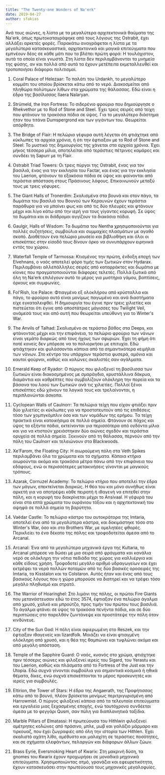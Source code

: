 ```yaml
---
title: "The Twenty-one Wonders of Na'erk"
date: 2019-04-27
author: sfakias
---
```


Ανά τους αιώνες, η λίστα με τα μεγαλύτερα αρχιτεκτονικά θαύματα της Na'erk,
όπως πρωτοκαταγράφηκε από τους λόγιους της Ostrabit, έχει αλλάξει αρκετές
φορές. Παρακάτω αναγράφεται η λίστα με τα μεγαλύτερα κατασκευαστικά,
αρχιτεκτονικά και μαγικά επιτεύγματα που εμπνέουν δέος σε κάθε μάτι που τα
βλέπει πρώτη φορά: Η τουλάχιστον, αυτά τα οποία είναι γνωστά. Στη λίστα δεν
περιλαμβάνονται τα μνημεία της φύσης, αν και πολλά από αυτά τα έχουν μετέπειτα
εκμεταλλευθεί και τροποποιήσει διάφοροι πολιτισμοί.



1) Coral Palace of Helezaar: Το παλάτι του Urdankh, το μεγαλύτερο κομμάτι του
οποίου βρίσκεται κάτω από το νερό. Διακοσμείται από πληθώρα πολύτιμων λίθων
στα χρώματα της θάλασσας. Εδώ είναι η έδρα της βασίλισσας Ilaera Nalaryan.  


2) Strümeld, the Iron Fortress: Το σιδερένιο φρούριο που δημιούργησε ο
Rhekvethor με το Rod of Stone and Steel. Έχει τρεις σειρές από τείχη που
φτάνουν τα τρακόσια πόδια σε ύψος. Για το μεγαλύτερο διάστημα ήταν του τιτάνα
Dumspergrond και των γιγάντων του. Θεωρείται απόρθητο.



3) The Bridge of Flair: Η πελώρια γέφυρα αυτή λέγεται ότι φτιάχτηκε από
κύκλωπες τα αρχαία χρόνια, ή ότι την έφτιαξαν με το Rod of Stone and Steel: Το
μυστικό της δημιουργίας της χάνεται στα αρχαία χρόνια. Έχει μήκος τέσσερα
μίλια, αποτελείται από τεράστιες πέτρινες καμάρες και συνδέει τη Sapurr με τη
Flair.



4) Ostrabit Triad Towers: Οι τρεις πύργοι της Ostrabit, ένας για τον βασιλιά,
ένας για την εκκλησία του Factar, και ένας για την εκκλησία του Laerion,
φτάνουν τα εξακόσια πόδια σε ύψος και φαίνονται από τεράστια απόσταση στους
Πράσινους λόφους. Επικοινωνούν μεταξύ τους με τρεις γέφυρες.



5) The Giant Halls of Tronerdim: Σκαλισμένα στα βουνά και στον πάγο, τα
δωμάτια του βασιλιά του Βουνού των Κεραυνών έχουν τεράστια παράθυρα για να
μπαίνει φως και από τις δύο πλευρές και φτάνουν μέχρι και λίγο κάτω από την
ιερή για τους γίγαντες κορυφή. Σε ύψος τα δωμάτια και οι διάδρομοι αγγίζουν τα
διακόσια πόδια.



6) Gaulgir, Halls of Wisdom: Τα δωμάτια του Nentha χρησιμοποιούνται για πολλές
συζητήσεις, συμβούλια και συμμαχίες πλασμάτων με αγαθό σκοπό. Διαθέτουν ένα
πελώριο μουσείο και βιβλιοθήκη και όλοι οι επισκέπτες στην είσοδό τους δίνουν
όρκο να συνυπάρχουν ειρηνικά εντός του χώρου.



7) Waterfall Temple of Tarmossa: Κτισμένος την πρώτη, ένδοξη εποχή των
Elvehnans, ο ναός αποτελεί φόρο τιμής των ξωτικών στον Hydarax. Περιλαμβάνει
αλλεπάλληλες σειρές από καταρράκτες και δωμάτια με κίονες που
πραγματοποιούνται διάφορες τελετές. Πολλά ξωτικά από όλη τη Na'erk επιλέγουν
αυτό το μέρος για μυστήρια γάμου, βαπτίσεις, όρκους και συμφωνίες.



8) Fol'Rish, Ice Palace: Φτιαγμένο εξ ολοκλήρου από κρύσταλλα και πάγο, το
φρούριο αυτό είναι μονίμως παγωμένο και ανά διαστήματα είχε εγκαταλειφθεί. Η
δημιουργία του έγινε πριν τρεις χιλιετίες και πιστεύεται ότι έγινε από
αποστάτριες μάγισσες του Twilight Veil, ανάμεσά τους και από αυτή που
θεωρείται υπεύθυνη για το Winter's War.  


9) The Anvils of Talhad: Σκαλισμένο σε τεράστιο βάθος στα Deeps, και φτάνοντας
μέχρι και την επιφάνεια, τo πελώριο φρούριο των νάνων είναι γεμάτο διαρκώς από
τους ήχους των σφυριών. Έχει τη φήμη ότι ποτέ κανείς δεν μπόρεσε να το
πολιορκήσει με επιτυχία. Εδώ φτιάχτηκαν και φυλάσσονται κάποια από τα
σημαντικότερα κειμήλια των νάνων. Στο κέντρο του υπάρχουν τεράστια φυσερά,
αμόνια και καυτοί φούρνοι, καθώς και κολώνες σκαλιστές σαν αγάλματα.



10) Emerald Keep of Ryador: Ο πύργος που φιλοξενεί τη βασίλισσα των ξωτικών
είναι διακοσμημένος με σμαράγδια, κρυστάλλινα δάκρυα, διαμάντια και καθρέπτες
που συμβολίζουν ολόκληρη την πορεία και τα βάσανα του λαού των ξωτικών ανά τις
χιλιετίες. Πολλοί ξένοι επισκέπτες εδώ χάνουν τα λογικά τους και τρελαίνονται,
η περιπλανώνται άσκοπα.



11) Cyclopean Walls of Caulnorr: Τα πελώρια τείχη που είχαν φτιάξει πριν δύο
χιλιετίες οι κύκλωπες για να προστατευτούν από τις επιθέσεις τόσο των
χομπγκόμπλιν όσο και των νομάδων της ερήμου. Τα τείχη πρακτικά είναι
κατοικήσιμα σε πολλά σημεία. Φτάνουν σε πάχος και ύψος τα εξήντα πόδια,
εκτείνονται για περισσότερα από ογδόντα μίλια και για να κτιστούν χρειάστηκαν
δύο αιώνες σχεδόν και τεράστια ορυχεία σε πολλά σημεία. Ξεκινούν από τη
θάλασσα, περνούν από την πόλη του Caulnorr και τελειώνουν στα Blackwoods.



12) Xe'Farom, the Floating City: Η αιωρούμενη πόλη στα Veth Spikes
περιλαμβάνει όλα τα χρώματα και τα σχήματα. Κάποια κτήρια αιωρούνται ακόμα και
τρακόσια μέτρα πάνω από την επιφάνεια του εδάφους, ενώ οι περισσότερες
μετακινήσεις γίνονται με μαγικούς τρόπους.



13) Azarak, Cornuzel Academy: To πελώριο κτήριο που αποτελεί την έδρα των
μάγων, επεκτείνεται διαρκώς. Η θέα του και μόνο συνήθως είναι αρκετή για να
αποτρέψει κάθε πειρατή ή ιθαγενή να επιτεθεί στην πόλη, και η κορυφή του
διακρίνεται μέχρι το Ansivaal. Η γέφυρά του είναι στα επτά χρώματα του
ουράνιου τόξου και η αρχιτεκτονική του αψηφά σε πολλά σημεία τη βαρύτητα.



14) Vaëdar Castle: Το πελώριο κάστρο του αυτοκράτορα της Imtaria, αποτελεί ένα
από τα μεγαλύτερα κάστρα, και δοκιμάστηκε τόσο στο Winter's War, όσο και στο
Brothers War, με αμελητέες φθορές. Περικλείει το ένα δέκατο της πόλης και
τροφοδοτείται άμεσα από το Arcanal.



15) Arcanal: Ένα από τα μεγαλύτερα μηχανικά έργα της Kultaria, το Arcanal
μπόρεσε να δώσει με μια σειρά από φράγματα και κανάλια νερό σε ολόκληρη την
νότια πεδιάδα της χώρας για καλλιέργια και κάθε είδους χρήση. Τροφοδοτεί
μεγάλο αριθμό υδραγωγείων και έχει εκτρέψει τα νερά πολλών ποταμών από τις δύο
βασικές οροσειρές της Imtaria, τα Kisstalon και τα Colstaron. Αυτός ήταν και
ένας από τους βασικούς λόγους που η χώρα μπορούσε να διατηρεί και να τρέφει
τόσο μεγάλο πληθυσμό και στρατό.



16) The Warrior of Hoaringhel: Στο λιμάνι της πόλης, οι πρώτοι Fire Giants που
μετανάστευσαν εδώ το έτος 3574, έφτιαξαν ένα πελώριο άγαλμα από χρυσό, χαλκό
και μπρούτζο, προς τιμήν του πρώτου τους βασιλιά. Το άγαλμα φτάνει σε ύψος τα
τρακόσια πενήντα πόδια, και σε δύο περιπτώσεις στο παρελθόν ζωντάνεψε και
προστάτεψε την πόλη όταν κινδύνευε.



17) City of the Sun God: H πόλη είναι αφιερωμένη στο Reszek, και την έφτιαξαν
ιθαγενείς και lizardfolk. Μοιάζει να είναι φτιαγμένη ολόκληρη από χρυσό, και η
θέα της θαμπώνει και τυφλώνει ακόμα και από μεγάλη απόσταση.



18) Temple of the Sapphire Guard: Ο ναός, κυανός στο χρώμα, φτιάχτηκε πριν
τέσσερις αιώνες και φιλοξενεί ιερείς του Sigard, του Yerastu και του Laerion,
καθώς και πλάσματα από το Fortress of the Just και την Utopia. Eδώ συχνά
γίνονται συμβούλια για σημαντικά κοσμικά ή ηθικά θέματα, δίκες, ενώ συχνά
επισκέπτονται το μέρος προσκυνητές και ιερείς για συμβουλές.  

19) Eltirion, the Tower of Stars: H έδρα της Angaerath, της Προφήτισσας κάτω
από το βουνό, πλέον βρίσκεται μονίμως περιτριγυρισμένη από Harrowmist. Ο
πύργος φιλοξενεί κάποια από τα τελευταία επιτεύγματα και εργαλεία μιας
ξεχασμένης εποχής, ενώ ταυτόχρονα συνδέεται άμεσα με το φεγγάρι Qusm, σαν πύλη
για διαπλανητικά ταξίδια.  

20) Marble Pillars of Elmatassi: H πρωτεύουσα του Hithlwin φιλοξενεί αμέτρητες
κολώνες από πράσινο, μπλε, μωβ και γαλάζιο μάρμαρο και τιρκουαζ, που έχει
ζωγραφιές από όλη την ιστορία των Hithlen. Έχει σκαλιστό αχάτη λίθο, αμέθυστο
και μαλαχίτη σε τεράστιες ποσότητες, και σε σχήματα ελεφάντων, πελαργών και
διάφορων άλλων ζώων.  

21) Brass Eyrie, Eversmoking Heart of Kwarix: Στη μακρινή δύση, τα gnomes του
Kwarix έχουν προχωρήσει σε μοναδικά μηχανικά επιτεύγματα. Χρησιμοποιώντας
ατμό, γρανάζια και εφευρετικότητα, έχουν κατασκευάσει στην πρωτεύουσά τους
μηχανικές μεγαλοφυίες.

